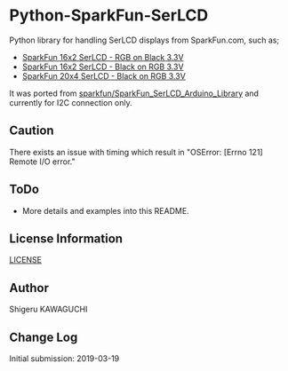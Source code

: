 # Python-SparkFun-SerLCD

Python library for handling SerLCD displays from SparkFun.com, such as;
* [SparkFun 16x2 SerLCD - RGB on Black 3.3V](https://www.sparkfun.com/products/14073)
* [SparkFun 16x2 SerLCD - Black on RGB 3.3V](https://www.sparkfun.com/products/14072)
* [SparkFun 20x4 SerLCD - Black on RGB 3.3V](https://www.sparkfun.com/products/14074)

It was ported from [sparkfun/SparkFun_SerLCD_Arduino_Library](https://github.com/sparkfun/SparkFun_SerLCD_Arduino_Library) and currently for I2C connection only.

## Caution
There exists an issue with timing which result in "OSError: [Errno 121] Remote I/O error."

## ToDo
* More details and examples into this README.

## License Information
[LICENSE](https://github.com/shigeru-kawaguchi/Python-SparkFun-SerLCD/blob/master/LICENSE)

## Author
Shigeru KAWAGUCHI

## Change Log
Initial submission: 2019-03-19